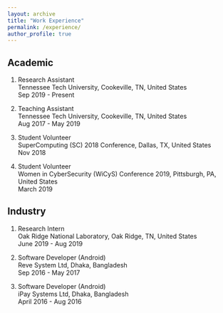 ```yaml
---
layout: archive
title: "Work Experience"
permalink: /experience/
author_profile: true
---
```


## Academic

1. Research Assistant<br/>
Tennessee Tech University, Cookeville, TN, United States<br/>
Sep 2019 - Present

2. Teaching Assistant<br/>
Tennessee Tech University, Cookeville, TN, United States<br/>
Aug 2017 - May 2019

3. Student Volunteer<br/>
SuperComputing (SC) 2018 Conference, Dallas, TX, United States<br/>
Nov 2018

4. Student Volunteer<br/>
Women in CyberSecurity (WiCyS) Conference 2019, Pittsburgh, PA, United States<br/>
March 2019

## Industry

1. Research Intern<br/>
Oak Ridge National Laboratory, Oak Ridge, TN, United States<br/>
June 2019 - Aug 2019

2. Software Developer (Android)<br/>
Reve System Ltd, Dhaka, Bangladesh<br/>
Sep 2016 - May 2017

3. Software Developer (Android)<br/>
iPay Systems Ltd, Dhaka, Bangladesh<br/>
April 2016 - Aug 2016
